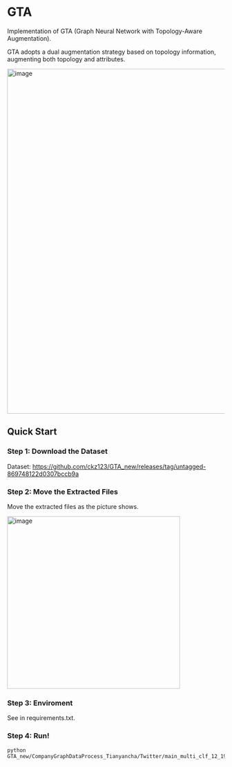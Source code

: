 # GTA
Implementation of GTA (Graph Neural Network with Topology-Aware Augmentation).


GTA adopts a dual augmentation strategy based on topology information, augmenting both topology and attributes.

<img width="800" alt="image" src="https://github.com/user-attachments/assets/b6d22f2f-b3bf-49d1-9cbd-9f0982233ecb" />

## Quick Start

### Step 1: Download the Dataset

Dataset: https://github.com/ckz123/GTA_new/releases/tag/untagged-869748122d0307bccb9a

### Step 2: Move the Extracted Files

Move the extracted files as the picture shows.

<img width="400" alt="image" src="https://github.com/user-attachments/assets/52edba0e-d2ff-49ab-b0c1-4f23bd53c1c8" />

### Step 3: Enviroment

See in requirements.txt.

### Step 4: Run!

    python GTA_new/CompanyGraphDataProcess_Tianyancha/Twitter/main_multi_clf_12_19_tyc_abla.py




